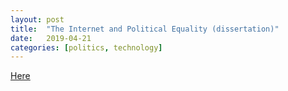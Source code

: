 ```yaml
---
layout: post
title:  "The Internet and Political Equality (dissertation)"
date:   2019-04-21
categories: [politics, technology]
---
```


<!DOCTYPE html>
<html>
<head>
	<title>Dissertation</title>
</head>
<body>
<a href="/_posts/final-copy.pdf">Here</a>
</body>
</html>
